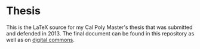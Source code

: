 # Thesis

This is the LaTeX source for my Cal Poly Master's thesis that was submitted and defended in 2013.
The final document can be found in this repository as well as on [digital commons](http://digitalcommons.calpoly.edu/theses/1002/).
